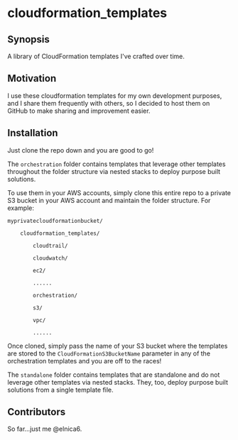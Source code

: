 # cloudformation_templates

## Synopsis

A library of CloudFormation templates I've crafted over time. 

## Motivation

I use these cloudformation templates for my own development purposes, and I share them frequently with others, so I decided to host them on GitHub to make sharing and improvement easier.

## Installation

Just clone the repo down and you are good to go!

The `orchestration` folder contains templates that leverage other templates throughout the folder structure via nested stacks to deploy purpose built solutions.

To use them in your AWS accounts, simply clone this entire repo to a private S3 bucket in your AWS account and maintain the folder structure. For example:

```
myprivatecloudformationbucket/

	cloudformation_templates/

		cloudtrail/

		cloudwatch/

		ec2/

		......

		orchestration/

		s3/

		vpc/

		......
```

Once cloned, simply pass the name of your S3 bucket where the templates are stored to the `CloudFormationS3BucketName` parameter in any of the orchestration templates and you are off to the races!

The `standalone` folder contains templates that are standalone and do not leverage other templates via nested stacks. They, too, deploy purpose built solutions from a single template file.

## Contributors

So far...just me @elnica6.
